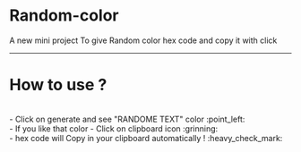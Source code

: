 # Random-color
A new mini project To give Random color hex code and copy it with click
<hr>

# How to use ?
<br />
- Click on generate and see "RANDOME TEXT" color :point_left: <br /> 
- If you like that color 
- Click on clipboard icon  :grinning: <br />
- hex code will Copy in your clipboard automatically ! :heavy_check_mark: <br />
